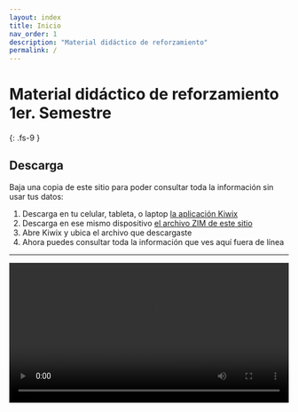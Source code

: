 ```yaml
---
layout: index
title: Inicio
nav_order: 1
description: "Material didáctico de reforzamiento"
permalink: /
---
```


# Material didáctico de reforzamiento 1er. Semestre
{: .fs-9 }


## Descarga

Baja una copia de este sitio para poder consultar toda la información sin usar tus datos:

1. Descarga en tu celular, tableta, o laptop [la aplicación Kiwix](https://www.kiwix.org/en/download/)
1. Descarga en ese mismo dispositivo [el archivo ZIM de este sitio](/assets/demo.zim)
1. Abre Kiwix y ubica el archivo que descargaste
1. Ahora puedes consultar toda la información que ves aquí fuera de línea

---

<video controls width="100%">
    <source src="/assets/videos/correo-interfaz.mp4" type="video/mp4">
    Descarga el <a href="/assets/videos/correo-interfaz.mp4">video</a>.
</video>